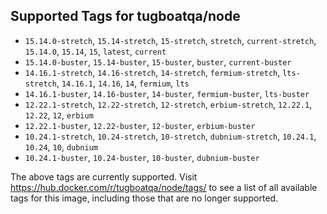 ## Supported Tags for tugboatqa/node

* `15.14.0-stretch`, `15.14-stretch`, `15-stretch`, `stretch`, `current-stretch`, `15.14.0`, `15.14`, `15`, `latest`, `current`
* `15.14.0-buster`, `15.14-buster`, `15-buster`, `buster`, `current-buster`
* `14.16.1-stretch`, `14.16-stretch`, `14-stretch`, `fermium-stretch`, `lts-stretch`, `14.16.1`, `14.16`, `14`, `fermium`, `lts`
* `14.16.1-buster`, `14.16-buster`, `14-buster`, `fermium-buster`, `lts-buster`
* `12.22.1-stretch`, `12.22-stretch`, `12-stretch`, `erbium-stretch`, `12.22.1`, `12.22`, `12`, `erbium`
* `12.22.1-buster`, `12.22-buster`, `12-buster`, `erbium-buster`
* `10.24.1-stretch`, `10.24-stretch`, `10-stretch`, `dubnium-stretch`, `10.24.1`, `10.24`, `10`, `dubnium`
* `10.24.1-buster`, `10.24-buster`, `10-buster`, `dubnium-buster`

The above tags are currently supported. Visit https://hub.docker.com/r/tugboatqa/node/tags/ to see a list of all available tags for this image, including those that are no longer supported.
